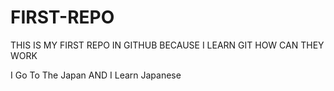 # FIRST-REPO
THIS IS MY FIRST REPO IN GITHUB BECAUSE I LEARN GIT HOW CAN THEY WORK
<br>
<p>I Go To The Japan AND I Learn Japanese</p>

